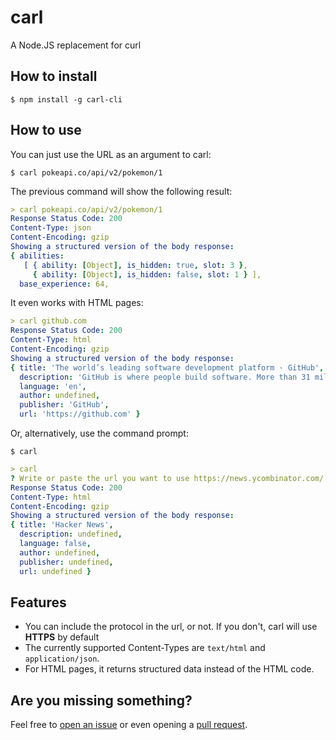 # carl

A Node.JS replacement for curl

## How to install

```
$ npm install -g carl-cli
```

## How to use

You can just use the URL as an argument to carl:

```
$ carl pokeapi.co/api/v2/pokemon/1
```

The previous command will show the following result:

```yaml
> carl pokeapi.co/api/v2/pokemon/1
Response Status Code: 200
Content-Type: json
Content-Encoding: gzip
Showing a structured version of the body response:
{ abilities:
   [ { ability: [Object], is_hidden: true, slot: 3 },
     { ability: [Object], is_hidden: false, slot: 1 } ],
  base_experience: 64,
```

It even works with HTML pages:

```yaml
> carl github.com
Response Status Code: 200
Content-Type: html
Content-Encoding: gzip
Showing a structured version of the body response:
{ title: 'The world’s leading software development platform · GitHub',
  description: 'GitHub is where people build software. More than 31 million people use GitHub to discover, fork, and contribute to over 100 million projects.',
  language: 'en',
  author: undefined,
  publisher: 'GitHub',
  url: 'https://github.com' }
```

Or, alternatively, use the command prompt:

```
$ carl
```

```yaml
> carl
? Write or paste the url you want to use https://news.ycombinator.com/
Response Status Code: 200
Content-Type: html
Content-Encoding: gzip
Showing a structured version of the body response:
{ title: 'Hacker News',
  description: undefined,
  language: false,
  author: undefined,
  publisher: undefined,
  url: undefined }
```

## Features

- You can include the protocol in the url, or not. If you don't, carl will use **HTTPS** by default
- The currently supported Content-Types are `text/html` and `application/json`.
- For HTML pages, it returns structured data instead of the HTML code.

## Are you missing something?

Feel free to [open an issue](https://github.com/d4nidev/carl/issues/new) or even opening a [pull request](https://github.com/d4nidev/carl/fork).
